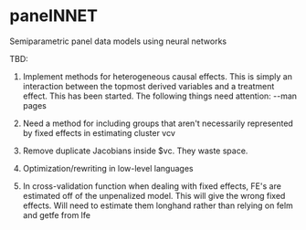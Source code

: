 # panelNNET
Semiparametric panel data models using neural networks

TBD:

1.  Implement methods for heterogeneous causal effects.  This is simply an interaction between the topmost derived variables and a treatment effect.  This has been started.  The following things need attention:
  --man pages

2.  Need a method for including groups that aren't necessarily represented by fixed effects in estimating cluster vcv

3.  Remove duplicate Jacobians inside $vc.  They waste space.

3.  Optimization/rewriting in low-level languages

4.  In cross-validation function when dealing with fixed effects, FE's are estimated off of the unpenalized model.  This will give the wrong fixed effects.  Will need to estimate them longhand rather than relying on felm and getfe from lfe
